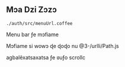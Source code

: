 ## Mɔa Dzi Zɔzɔ

`./auth/src/menuUrl.coffee`

Menu bar ƒe mɔfiame

Mɔfiame si wowɔ ɖe ɖoɖo nu
@3-/urlli/Path.js

agbalẽxatsaxatsa ƒe ʋuƒo
scrollc
